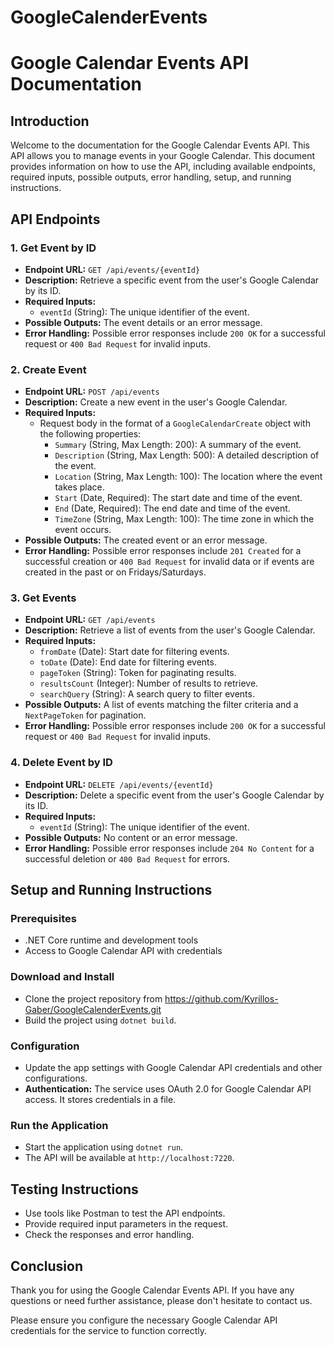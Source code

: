 # GoogleCalenderEvents

# Google Calendar Events API Documentation

## Introduction

Welcome to the documentation for the Google Calendar Events API. This API allows you to manage events in your Google Calendar. This document provides information on how to use the API, including available endpoints, required inputs, possible outputs, error handling, setup, and running instructions.

## API Endpoints

### 1. Get Event by ID

- **Endpoint URL:** `GET /api/events/{eventId}`
- **Description:** Retrieve a specific event from the user's Google Calendar by its ID.
- **Required Inputs:**
  - `eventId` (String): The unique identifier of the event.
- **Possible Outputs:** The event details or an error message.
- **Error Handling:** Possible error responses include `200 OK` for a successful request or `400 Bad Request` for invalid inputs.

### 2. Create Event

- **Endpoint URL:** `POST /api/events`
- **Description:** Create a new event in the user's Google Calendar.
- **Required Inputs:**
  - Request body in the format of a `GoogleCalendarCreate` object with the following properties:
    - `Summary` (String, Max Length: 200): A summary of the event.
    - `Description` (String, Max Length: 500): A detailed description of the event.
    - `Location` (String, Max Length: 100): The location where the event takes place.
    - `Start` (Date, Required): The start date and time of the event.
    - `End` (Date, Required): The end date and time of the event.
    - `TimeZone` (String, Max Length: 100): The time zone in which the event occurs.
- **Possible Outputs:** The created event or an error message.
- **Error Handling:** Possible error responses include `201 Created` for a successful creation or `400 Bad Request` for invalid data or if events are created in the past or on Fridays/Saturdays.

### 3. Get Events

- **Endpoint URL:** `GET /api/events`
- **Description:** Retrieve a list of events from the user's Google Calendar.
- **Required Inputs:**
  - `fromDate` (Date): Start date for filtering events.
  - `toDate` (Date): End date for filtering events.
  - `pageToken` (String): Token for paginating results.
  - `resultsCount` (Integer): Number of results to retrieve.
  - `searchQuery` (String): A search query to filter events.
- **Possible Outputs:** A list of events matching the filter criteria and a `NextPageToken` for pagination.
- **Error Handling:** Possible error responses include `200 OK` for a successful request or `400 Bad Request` for invalid inputs.

### 4. Delete Event by ID

- **Endpoint URL:** `DELETE /api/events/{eventId}`
- **Description:** Delete a specific event from the user's Google Calendar by its ID.
- **Required Inputs:**
  - `eventId` (String): The unique identifier of the event.
- **Possible Outputs:** No content or an error message.
- **Error Handling:** Possible error responses include `204 No Content` for a successful deletion or `400 Bad Request` for errors.

## Setup and Running Instructions

### Prerequisites

- .NET Core runtime and development tools
- Access to Google Calendar API with credentials

### Download and Install

- Clone the project repository from https://github.com/Kyrillos-Gaber/GoogleCalenderEvents.git
- Build the project using `dotnet build`.

### Configuration

- Update the app settings with Google Calendar API credentials and other configurations.
- **Authentication:** The service uses OAuth 2.0 for Google Calendar API access. It stores credentials in a file.

### Run the Application

- Start the application using `dotnet run`.
- The API will be available at `http://localhost:7220`.

## Testing Instructions

- Use tools like Postman to test the API endpoints.
- Provide required input parameters in the request.
- Check the responses and error handling.

## Conclusion

Thank you for using the Google Calendar Events API. If you have any questions or need further assistance, please don't hesitate to contact us.

Please ensure you configure the necessary Google Calendar API credentials for the service to function correctly.

